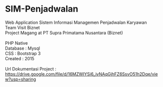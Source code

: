 # SIM-Penjadwalan
Web Application Sistem Informasi Managemen Penjadwalan Karyawan Team Visit Biznet
<br>
Project Magang at PT Supra Primatama Nusantara (Biznet)
<br>
<br>
PHP Native
<br>
Database : Mysql
<br>
CSS : Bootstrap 3
<br>
Created : 2015
<br>
<br>
Url Dokumentasi Project : https://drive.google.com/file/d/16MZWIYSi6_ivNAqGjhFZ6SsvO51h2Dqe/view?usp=sharing
